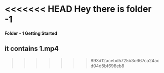 <<<<<<< HEAD
Hey there is folder -1
=======
#### Folder - 1 Getting Started

## it contains 1.mp4
>>>>>>> 893d12acebd5725b3c667ca24acd04d5bf698eb8

